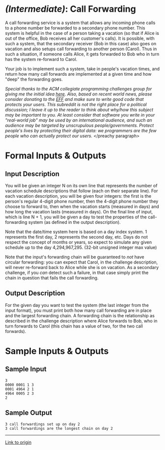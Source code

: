 # [](#IntermediateIcon) *(Intermediate)*: Call Forwarding

A call forwarding service is a system that allows any incoming phone calls to a phone number be forwarded to a secondary phone number. This system is helpful in the case of a person taking a vacation (so that if Alice is out of the office, Bob receives all her customer's calls). It is possible, with such a system, that the secondary receiver (Bob in this case) also goes on vacation and also setups call forwarding to another person (Carol). Thus in such a situation, if someone calls Alice, it gets forwarded to Bob who in turn has the system re-forward to Carol.

Your job is to implement such a system, take in people's vacation times, and return how many call forwards are implemented at a given time and how "deep" the forwarding goes.

*Special thanks to the ACM collegiate programming challenges group for giving me the initial idea [here](http://uva.onlinejudge.org/index.php?option=onlinejudge&Itemid=8&page=show_problem&problem=316). Also, based on recent world news, please consider donating to the [EFF](https://www.eff.org/) and make sure to write good code that protects your users. This subreddit is not the right place for a political discussion; I leave it up to the reader to think about why/how this subject may be important to you. At least consider that software you write in your "real-world job" may be used by an international audience, and such an audience may be targeted by unscrupulous people/governments. Protect people's lives by protecting their digital data: we programmers are the few people who can actually protect our users.* </preachy paragraph>

# Formal Inputs & Outputs
## Input Description

You will be given an integer N on its own line that represents the number of vacation schedule descriptions that follow (each on their separate line). For each vacation description, you will be given four integers: the first is the person's regular 4-digit phone number, then the 4-digit phone number they choose to forward to, then when the vacation starts (measured in days) and how long the vacation lasts (measured in days). On the final line of input, which is line N + 1, you will be given a day to test the properties of the call-forwarding system (as defined in the output description).

Note that the date/time system here is based on a day index system. 1 represents the first day, 2 represents the second day, etc. Days do not respect the concept of months or years, so expect to simulate any given schedule up to the day 4,294,967,295. (32-bit unsigned integer max value)

Note that the input's forwarding chain will be guaranteed to *not* have circular forwarding: you can expect that Carol, in the challenge description, will never re-forward back to Alice while she is on vacation. As a secondary challenge, if you *can* detect such a failure, in that case simply print the chain in question that fails the call forwarding.

## Output Description

For the given day you want to test the system (the last integer from the input format), you must print both how many call forwarding are in place and the largest forwarding chain. A forwarding chain is the relationship as described in the challenge description where Alice forwards to Bob, who in turn forwards to Carol (this chain has a value of two, for the two call forwards).

# Sample Inputs & Outputs
## Sample Input

    3
    0000 0001 1 3
    0001 4964 2 1
    4964 0005 2 3
    2

## Sample Output

    3 call forwardings set up on day 2
    3 call forwardings are the longest chain on day 2

---

[Link to origin](https://www.reddit.com/r/dailyprogrammer/1g09qy)